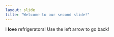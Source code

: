 ```yaml
---
layout: slide
title: "Welcome to our second slide!"
---
```

I **love** refrigerators!
Use the left arrow to go back!
